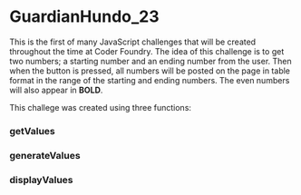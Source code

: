 # GuardianHundo_23
<p>
This is the first of many JavaScript challenges that will be created throughout the time at Coder Foundry. The idea of this challenge is to get two numbers; a starting number and an ending number from the user. Then when the button is pressed, all numbers will be posted on the page in table format in the range of the starting and ending numbers. The even numbers will also appear in <strong>BOLD</strong>.
</p>
<p>
This challege was created using three functions:

### getValues

### generateValues

### displayValues
</p>
